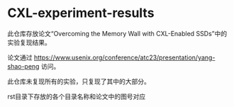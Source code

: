 # CXL-experiment-results
此仓库存放论文“Overcoming the Memory Wall with CXL-Enabled SSDs”中的实验复现结果。

论文通过 https://www.usenix.org/conference/atc23/presentation/yang-shao-peng 访问。

此仓库未复现所有的实验，只复现了其中的大部分。

rst目录下存放的各个目录名称和论文中的图号对应
